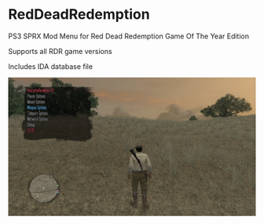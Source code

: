 # RedDeadRedemption
 PS3 SPRX Mod Menu for Red Dead Redemption Game Of The Year Edition
 
 Supports all RDR game versions
 
 Includes IDA database file  

![Preview](https://github.com/TheRouletteBoi/RedDeadRedemption/blob/master/Resources/Preview.png)
